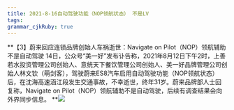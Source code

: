 ```yaml
---
title: 2021-8-16自动驾驶功能（NOP领航状态） 不是LV 
tags: 
grammar_cjkRuby: true
---
```



**【3】蔚来回应连锁品牌创始人车祸逝世：Navigate on Pilot（NOP）领航辅助不是自动驾驶
14日，公众号“美一好”发布讣告称，2021年8月12日下午2时，上善若水投资管理公司创始人、意统天下餐饮管理公司创始人、美一好品牌管理公司创始人林文钦（萌剑客），驾驶蔚来ES8汽车启用自动驾驶功能（NOP领航状态）后，在沈海高速涵江段发生交通事故，不幸逝世，终年31岁。蔚来品牌部人士回复称，Navigate on Pilot（NOP）领航辅助不是自动驾驶，后续有调查结果会向外界同步信息。
**![](http://wx2.sinaimg.cn/large/006yt7Wigy1gthekxzcihj30yi22ohdt.jpg)
